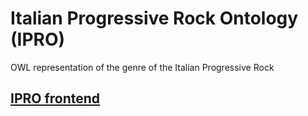# Italian Progressive Rock Ontology (IPRO)

OWL representation of the genre of the Italian Progressive Rock

## [IPRO frontend](https://github.com/dawoz/ipro-frontend)
